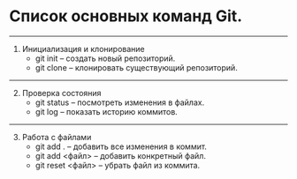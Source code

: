 # Список основных команд Git.

---

1. Инициализация и клонирование
   * git init – создать новый репозиторий.
   * git clone <url> – клонировать существующий репозиторий.

---

2. Проверка состояния 
   * git status – посмотреть изменения в файлах. 
   * git log – показать историю коммитов. 

---

3. Работа с файлами 
   * git add . – добавить все изменения в коммит. 
   * git add <файл> – добавить конкретный файл. 
   * git reset <файл> – убрать файл из коммита. 